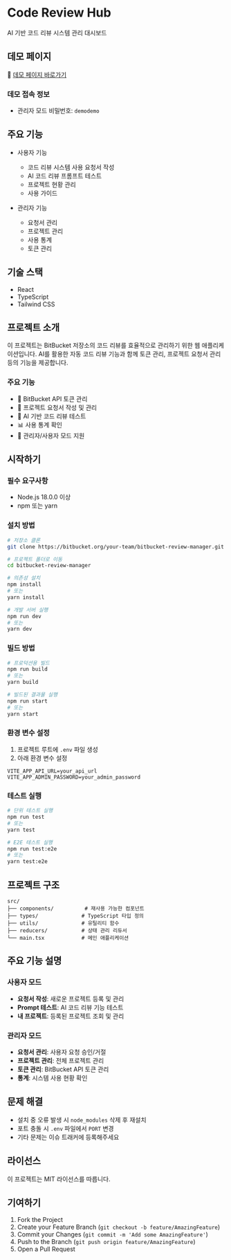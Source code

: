 # Code Review Hub

AI 기반 코드 리뷰 시스템 관리 대시보드

## 데모 페이지

🔗 [데모 페이지 바로가기](https://krnomad.github.io/code-review-hub)

### 데모 접속 정보
- 관리자 모드 비밀번호: `demodemo`

## 주요 기능

- 사용자 기능
  - 코드 리뷰 시스템 사용 요청서 작성
  - AI 코드 리뷰 프롬프트 테스트
  - 프로젝트 현황 관리
  - 사용 가이드

- 관리자 기능
  - 요청서 관리
  - 프로젝트 관리
  - 사용 통계
  - 토큰 관리

## 기술 스택

- React
- TypeScript
- Tailwind CSS

## 프로젝트 소개
이 프로젝트는 BitBucket 저장소의 코드 리뷰를 효율적으로 관리하기 위한 웹 애플리케이션입니다. AI를 활용한 자동 코드 리뷰 기능과 함께 토큰 관리, 프로젝트 요청서 관리 등의 기능을 제공합니다.

### 주요 기능
- 🔑 BitBucket API 토큰 관리
- 📝 프로젝트 요청서 작성 및 관리
- 🤖 AI 기반 코드 리뷰 테스트
- 📊 사용 통계 확인
- 👥 관리자/사용자 모드 지원

## 시작하기

### 필수 요구사항
- Node.js 18.0.0 이상
- npm 또는 yarn

### 설치 방법

```bash
# 저장소 클론
git clone https://bitbucket.org/your-team/bitbucket-review-manager.git

# 프로젝트 폴더로 이동
cd bitbucket-review-manager

# 의존성 설치
npm install
# 또는
yarn install

# 개발 서버 실행
npm run dev
# 또는
yarn dev
```

### 빌드 방법

```bash
# 프로덕션용 빌드
npm run build
# 또는
yarn build

# 빌드된 결과물 실행
npm run start
# 또는
yarn start
```

### 환경 변수 설정
1. 프로젝트 루트에 `.env` 파일 생성
2. 아래 환경 변수 설정

```env
VITE_APP_API_URL=your_api_url
VITE_APP_ADMIN_PASSWORD=your_admin_password
```

### 테스트 실행

```bash
# 단위 테스트 실행
npm run test
# 또는
yarn test

# E2E 테스트 실행
npm run test:e2e
# 또는
yarn test:e2e
```

## 프로젝트 구조

```
src/
├── components/          # 재사용 가능한 컴포넌트
├── types/              # TypeScript 타입 정의
├── utils/              # 유틸리티 함수
├── reducers/           # 상태 관리 리듀서
└── main.tsx            # 메인 애플리케이션
```

## 주요 기능 설명

### 사용자 모드
- **요청서 작성**: 새로운 프로젝트 등록 및 관리
- **Prompt 테스트**: AI 코드 리뷰 기능 테스트
- **내 프로젝트**: 등록된 프로젝트 조회 및 관리

### 관리자 모드
- **요청서 관리**: 사용자 요청 승인/거절
- **프로젝트 관리**: 전체 프로젝트 관리
- **토큰 관리**: BitBucket API 토큰 관리
- **통계**: 시스템 사용 현황 확인

## 문제 해결
- 설치 중 오류 발생 시 `node_modules` 삭제 후 재설치
- 포트 충돌 시 `.env` 파일에서 `PORT` 변경
- 기타 문제는 이슈 트래커에 등록해주세요

## 라이선스
이 프로젝트는 MIT 라이선스를 따릅니다.

## 기여하기
1. Fork the Project
2. Create your Feature Branch (`git checkout -b feature/AmazingFeature`)
3. Commit your Changes (`git commit -m 'Add some AmazingFeature'`)
4. Push to the Branch (`git push origin feature/AmazingFeature`)
5. Open a Pull Request

